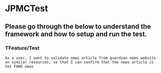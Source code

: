 # JPMCTest
## Please go through the below to understand the framework and how to setup and run the test.
### TFeature/Test 
```
As a user, I want to validate news article from guardian news website on similar resources, so that I can confirm that the news article is not FAKE news
```

